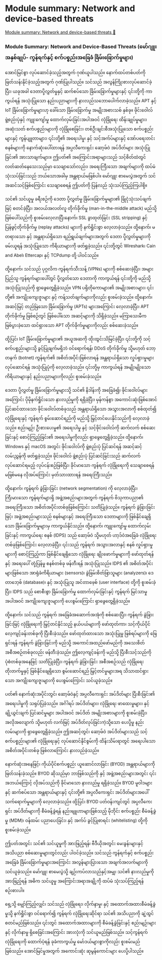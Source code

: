 # Module summary: Network and device-based threats

[Module summary: Network and device-based threats 🔗](https://www.coursera.org/learn/cybersecurity-threat-vectors-and-mitigation/lecture/eXoE3/module-summary-network-and-device-based-threats)

### Module Summary: Network and Device-Based Threats (မော်ဂျူး အနှစ်ချုပ်- ကွန်ရက်နှင့် စက်ပစ္စည်းအခြေခံ ခြိမ်းခြောက်မှုများ)

အောင်မြင်စွာ လုပ်ဆောင်ခဲ့သည့်အတွက် ဂုဏ်ယူပါသည်။ နောက်ထပ်တစ်ပတ်ကို ဖြတ်သန်းနိုင်ခဲ့သည့်အတွက် ဂုဏ်ပြုပါသည်။ သင်သည် အလွန်ကြိုးစားလုပ်ဆောင်ခဲ့ပြီး၊ ယခုအခါ ဒေတာပို့လွှတ်မှုနှင့် ဆက်စပ်သော ခြိမ်းခြောက်မှုများနှင့် ၎င်းတို့ကို ကာကွယ်ရန် အသုံးပြုသော နည်းပညာများကို နားလည်သဘောပေါက်လာခဲ့သည်။ APT နှင့် IoT ခြိမ်းခြောက်မှုများဟု ခေါ်သော ခြိမ်းခြောက်မှု အမျိုးအစားသစ် နှစ်ခု။ ဖိုင်းဝေါလ် ဖွဲ့စည်းပုံနှင့် ကျူးကျော်မှု ထောက်လှမ်းခြင်းအပါအဝင် လုံခြုံရေး ထိန်းချုပ်မှုများ၊ အဆုံးသတ် စက်ပစ္စည်းများကို လုံခြုံစေခြင်း၊ တစ်ဦးချင်းစီအသုံးပြုသော စက်ပစ္စည်းများနှင့် ကွန်ပျူတာများ၊ ၎င်းတို့၏ အရေးပါမှု၊ နှင့် သင့်အက်ပ်များနှင့် အော်ပရေးတင်းစနစ်များကို နောက်ဆုံးပေါ်ထားရန် အပ္ပလီကေးရှင်း ဆော့ဖ်ဝဲ အပ်ဒိတ်များ အသုံးပြုခြင်း၏ အားသာချက်များ။ ဤပတ်၏ အကြောင်းအရာများသည် သင့်စိတ်ထဲတွင် လတ်ဆတ်နေသေးသည်မှာ သေချာသော်လည်း၊ အရေးကြီးသော အချက်များကို ထပ်မံသုံးသပ်ခြင်းသည် ဘယ်သောအခါမှ အန္တရာယ်မဖြစ်ပါ။ မော်ဂျူး စာမေးပွဲအတွက် သင် အဆင်သင့်ဖြစ်ကြောင်း သေချာစေရန် ဤပတ်ကို ပြန်လည် သုံးသပ်ကြည့်ကြပါစို့။

သင်၏ သင်ယူမှု ခရီးစဉ်ကို ဒေတာ ပို့လွှတ်မှု ခြိမ်းခြောက်မှုများ၏ ခြုံငုံသုံးသပ်ချက်ဖြင့် စတင်ခဲ့ပြီး၊ အလယ်အလတ်လူ တိုက်ခိုက်မှု (man-in-the-middle attack) မည်သို့ ဖြစ်ပေါ်သည်ကို စူးစမ်းလေ့လာပြီးနောက်၊ SSL ခွာထုတ်ခြင်း (SSL stripping) နှင့် ပြန်ဖွင့်တိုက်ခိုက်မှု (replay attacks) များကို နက်ရှိုင်းစွာ လေ့လာခဲ့သည်။ ထို့နောက်၊ မတရားသော နှင့် အန္တရာယ်ရှိသော ရည်ရွယ်ချက်များအတွက် ဒေတာ ပို့လွှတ်မှုများကို ဖမ်းယူရန် အသုံးပြုသော ကိရိယာများကို ဖတ်ရှုခဲ့သည်။ ၎င်းတို့တွင် Wireshark၊ Cain and Abel၊ Ettercap၊ နှင့် TCPdump တို့ ပါဝင်သည်။

ထို့နောက်၊ သင်သည် ပုဂ္ဂလိက ကွန်ရက်သီးသန့် (VPNs) များကို စစ်ဆေးခဲ့ပြီး၊ အများပြည်သူ ကွန်ရက်များပေါ်တွင် ပို့လွှတ်သော ဒေတာကို ကာကွယ်ရန် ၎င်းတို့ကို မည်သို့အသုံးပြုသည်ကို ရှာဖွေတွေ့ရှိခဲ့သည်။ VPN ပရိုတိုကောများ၏ အမျိုးအစားများ၊ ၎င်းတို့၏ အကျိုးကျေးဇူးများ နှင့် ကန့်သတ်ချက်များကိုလည်း စူးစမ်းခဲ့သည်။ ထို့နောက်၊ အဆင့်မြင့် တည်မြဲသော ခြိမ်းခြောက်မှု (APTs) များအကြောင်း လေ့လာခဲ့ပြီး၊ APT တိုက်ခိုက်မှု ဖြစ်စဉ်တွင် ဖြစ်ပေါ်သော အဆင့်များကို သိရှိခဲ့သည်။ မကြာသေးမီက ဖြစ်ပွားခဲ့သော ထင်ရှားသော APT တိုက်ခိုက်မှုများကိုလည်း စစ်ဆေးခဲ့သည်။

ထို့ပြင်၊ IoT ခြိမ်းခြောက်မှုများ၏ အယူအဆကို ထိုးထွင်းသိမြင်ခဲ့ပြီး၊ ၎င်းတို့ကို သင့်စက်ပစ္စည်းများသို့ ခွင့်ပြုချက်မရှိဘဲ ဝင်ရောက်ရန်၊ DDoS တိုက်ခိုက်မှု သို့မဟုတ် ဘော့တနက် (botnet) ကွန်ရက်၏ အစိတ်အပိုင်းဖြစ်လာရန် အန္တရာယ်ရှိသော လှုပ်ရှားမှုများ လုပ်ဆောင်ရန် အသုံးပြုပုံကို လေ့လာခဲ့သည်။ ၎င်းတို့မှ ကာကွယ်ရန် အမျိုးမျိုးသော ကိရိယာများနှင့် နည်းပညာများကိုလည်း စူးစမ်းခဲ့သည်။

ဒေတာ ပို့လွှတ်မှု ခြိမ်းခြောက်မှုများသို့ သင်၏ နိဒါန်းကို အခြေခံ၍၊ ဖိုင်းဝေါလ်များအကြောင်း ပိုမိုနက်ရှိုင်းသော နားလည်မှုကို ရရှိခဲ့ပြီး၊ မှန်ကန်စွာ အကောင်းဆုံးဖြစ်အောင် ပြင်ဆင်ထားသော ဖိုင်းဝေါလ်တစ်ခုသည် အန္တရာယ်ရှိသော အသွားအလာကို စစ်ထုတ်၍ လုံခြုံရေးနှင့် ကွန်ရက် စွမ်းဆောင်ရည်ကို မည်သို့ မြှင့်တင်ပေးနိုင်သည်ကို လေ့လာခဲ့သည်။ စည်းမျဉ်း ဦးစားပေးမှု၏ အရေးပါမှု နှင့် သင့်ဖိုင်းဝေါလ်ကို ဆက်လက် စစ်ဆေးခြင်းနှင့် စောင့်ကြည့်ခြင်း၏ အရေးပါမှုကိုလည်း ရှာဖွေတွေ့ရှိခဲ့သည်။ ထို့နောက်၊ Windows နှင့် macOS အတွင်း ဖိုင်းဝေါလ်ကို ဖွဲ့စည်းပုံ ပြင်ဆင်ရန် အဆင့်ဆင့် လမ်းညွှန်ကို ဖတ်ရှုခဲ့သည်။ ဖိုင်းဝေါလ် ဖွဲ့စည်းပုံ ပြင်ဆင်ခြင်းသည် ဆက်လက်လုပ်ဆောင်ရမည့် လုပ်ငန်းစဉ်ဖြစ်ပြီး၊ ခိုင်မာသော ကွန်ရက် လုံခြုံရေးကို သေချာစေရန် မဖြစ်မနေ လိုအပ်ကြောင်း မှတ်သားထားရန် အရေးကြီးသည်။

ထို့နောက်၊ ကွန်ရက် ခွဲခြားခြင်း (network segmentation) ကို လေ့လာခဲ့ပြီး၊ ကြီးမားသော ကွန်ရက်များရှိ အဖွဲ့အစည်းများအတွက် ကွန်ရက် ဗိသုကာပညာ၏ အရေးကြီးသော အစိတ်အပိုင်းတစ်ခုဖြစ်ကြောင်း သတိပြုခဲ့သည်။ ကွန်ရက် ခွဲခြားခြင်းဖြင့်၊ အဖွဲ့အစည်းများသည် စနစ်များနှင့် အရေးကြီးသော ဒေတာများကို ဖြစ်နိုင်ချေရှိသော ခြိမ်းခြောက်မှုများမှ ကာကွယ်နိုင်သည်။ ထို့နောက်၊ ကျူးကျော်မှု ထောက်လှမ်းခြင်းနှင့် ကာကွယ်ရေး စနစ် (IDPS) သည် ဆော့ဖ်ဝဲ သို့မဟုတ် ဟာ့ဒ်ဝဲအခြေခံ လုံခြုံရေးတစ်ခုဖြစ်ကြောင်း လေ့လာခဲ့ပြီး၊ ၎င်းသည် ကွန်ရက် အသွားအလာနှင့် စနစ် လှုပ်ရှားမှုများကို စောင့်ကြည့်ကာ ဖြစ်နိုင်ချေရှိသော လုံခြုံရေး ချိုးဖောက်မှုများကို ဖော်ထုတ်ရန်နှင့် အရေးပေါ် တုံ့ပြန်မှု စနစ်တစ်ခု ဖန်တီးရန် အသုံးပြုသည်။ IDPS ၏ အစိတ်အပိုင်းများဖြစ်သော အာရုံခံကိရိယာများ (sensors)၊ ခွဲခြမ်းစိတ်ဖြာသူများ (analyzers)၊ ဒေတာဘေ့စ် (database)၊ နှင့် အသုံးပြုသူ အင်တာဖေ့စ် (user interface) တို့ကို စူးစမ်းခဲ့ပြီး၊ IDPS သည် စောစီးစွာ ခြိမ်းခြောက်မှု ထောက်လှမ်းခြင်းနှင့် ကွန်ရက် မြင်သာမှု အပါအဝင် အကျိုးကျေးဇူးများကို ပေးစွမ်းကြောင်း ရှာဖွေတွေ့ရှိခဲ့သည်။

ထို့နောက်၊ သင်သည် ကွန်ရက် အခြေခံအဆောက်အအုံကို စစ်ဆေးပြီး၊ ကွန်ရက် ခွဲခြားခြင်းဖြင့် လုံခြုံရေးကို မြှင့်တင်နိုင်သည့် နယ်ပယ်များကို ဖော်ထုတ်ကာ၊ သင့်ကိုယ်ပိုင် လေ့ကျင့်ခန်းတစ်ခုကို ပြီးစီးခဲ့သည်။ ဖော်ထုတ်ထားသော အသုံးပြုမှု ဖြစ်ရပ်များကို ဖြေရှင်းရန် ကွန်ရက် ခွဲခြားခြင်းကို မည်သို့ အကောင်အထည်ဖော်မည်ကို အသေးစိတ် အစီအစဉ်တစ်ခုလည်း ဖန်တီးခဲ့သည်။ ဤလေ့ကျင့်ခန်းကို မည်သို့ ပြီးစီးသင့်သည်ကို ပုံစံတစ်ခုအနေဖြင့် သတိပြုခဲ့ပြီး၊ ကွန်ရက် ခွဲခြားခြင်း အစီအစဉ်သည် လုံခြုံရေး တိုးတက်မှုနှင့် ဖြစ်နိုင်ချေရှိသော စွမ်းဆောင်ရည် မြှင့်တင်မှုများအရ သိသာထင်ရှားသော အကျိုးကျေးဇူးများကို ပေးစွမ်းကြောင်း သင်ယူခဲ့သည်။

ပတ်၏ နောက်ဆုံးအပိုင်းတွင်၊ ဆော့ဖ်ဝဲနှင့် အပ္ပလီကေးရှင်း အပ်ဒိတ်များ ပြီးစီးခြင်း၏ အရေးပါမှုကို သရုပ်ပြခဲ့သည်။ အင်္ဂါရပ် အပ်ဒိတ်များ၊ လုံခြုံရေး ဖာထေးမှုများ၊ နှင့် ချို့ယွင်းချက် ပြင်ဆင်မှုများ အပါအဝင် အပ်ဒိတ် အမျိုးအစားများကို စူးစမ်းခဲ့ပြီး၊ အလိုအလျောက် သို့မဟုတ် လက်ဖြင့် အပ်ဒိတ်လုပ်ခြင်းကဲ့သို့သော ပေးပို့မှု နည်းလမ်းများကို ရှာဖွေတွေ့ရှိခဲ့သည်။ ဤအဆင့်တွင်၊ ဆော့ဖ်ဝဲ အပ်ဒိတ်များသည် သင့်စက်ပစ္စည်းများ၏ လုံခြုံရေးနှင့် လုပ်ဆောင်နိုင်စွမ်းကို ထိန်းသိမ်းရာတွင် အရေးပါသော အစိတ်အပိုင်းတစ်ခု ဖြစ်လာကြောင်း နားလည်ခဲ့သည်။

နောက်ဆုံးအနေဖြင့်၊ ကိုယ်ပိုင်စက်ပစ္စည်း ယူဆောင်လာခြင်း (BYOD) အန္တရာယ်များကို ဖြတ်သန်းခဲ့သည်။ BYOD ဆိုသည်မှာ ဘာဖြစ်သည်ကို နှင့် အဖွဲ့အစည်းများအတွင်း ၎င်းအဘယ်ကြောင့် လိုအပ်သည်ကို ခိုင်မာသော နားလည်မှု ရရှိခဲ့သည်။ BYOD မူဝါဒများနှင့် ဆက်စပ်သော အန္တရာယ်များနှင့် ၎င်းတို့၏ အပ္ပလီကေးရှင်း အပ်ဒိတ်များအပေါ် သက်ရောက်မှုများကို လေ့လာခဲ့သည်။ ထို့ပြင်၊ BYOD ပတ်ဝန်းကျင်တွင် အပ္ပလီကေးရှင်း အပ်ဒိတ်များကို စီမံခန့်ခွဲရန် နည်းဗျူဟာများဖြစ်သည့် မိုဘိုင်း စက်ပစ္စည်း စီမံခန့်ခွဲမှု (MDM)၊ ဝန်ထမ်း ပညာပေးခြင်း၊ နှင့် အက်ပ် ခွင့်ပြုစာရင်း (whitelisting) တို့ကို စူးစမ်းခဲ့သည်။

ဤပတ်အတွင်း သင်၏ သင်ယူမှုကို အားဖြည့်ရန်၊ ဗီဒီယိုအတွင်း မေးခွန်းများနှင့် အသိပညာ စစ်ဆေးမှုများတွင်လည်း ပါဝင်ခဲ့သည်။ သင်သည် ကွန်ရက်နှင့် စက်ပစ္စည်းအခြေခံ ခြိမ်းခြောက်မှုများအကြောင်း အလွန်များပြားသော အချက်အလက်များကို သင်ယူခဲ့သည်။ မော်ဂျူး စာမေးပွဲသို့ ချဉ်းကပ်လာသည်နှင့်အမျှ၊ သင်၏ နားလည်မှုကို အားဖြည့်ရန် အဓိက သင်ယူမှု အကြောင်းအရာအချို့ကို ထပ်မံ သုံးသပ်ကြည့်ရန် စဉ်းစားပါ။

ရှေ့သို့ မျှော်ကြည့်လျှင်၊ သင်သည် လုံခြုံရေး၊ လိုက်နာမှု၊ နှင့် အထောက်အထားစီမံခန့်ခွဲမှုသို့ နက်ရှိုင်းစွာ ဝင်ရောက်၍ ကွန်ရက် လုံခြုံရေးဆိုင်ရာ သင်၏ အသိပညာကို ချဲ့ထွင်စတင်မည်ဖြစ်သည်။ ၎င်းတွင် အထောက်အထားများကို စီမံခန့်ခွဲခြင်းနှင့် စည်းမျဉ်းများနှင့် လိုက်နာမှု ရှိစေခြင်းအကြောင်း အားလုံးကို သင်ယူမည်ဖြစ်သည်။ သင့်ကွန်ရက် လုံခြုံရေးကို ထောက်ပံ့ရန် ခုခံကာကွယ်မှု မော်ဒယ်များစွာကိုလည်း စူးစမ်းမည်ဖြစ်သည်။ အောင်မြင်မှုအတွက် အကောင်းဆုံး ဆုမွန်ကောင်းများ ပေးပို့ပါသည်။
